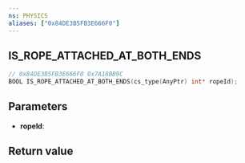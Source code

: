 ```yaml
---
ns: PHYSICS
aliases: ["0x84DE3B5FB3E666F0"]
---
```

## IS_ROPE_ATTACHED_AT_BOTH_ENDS

```c
// 0x84DE3B5FB3E666F0 0x7A18BB9C
BOOL IS_ROPE_ATTACHED_AT_BOTH_ENDS(cs_type(AnyPtr) int* ropeId);
```


## Parameters
* **ropeId**: 

## Return value
